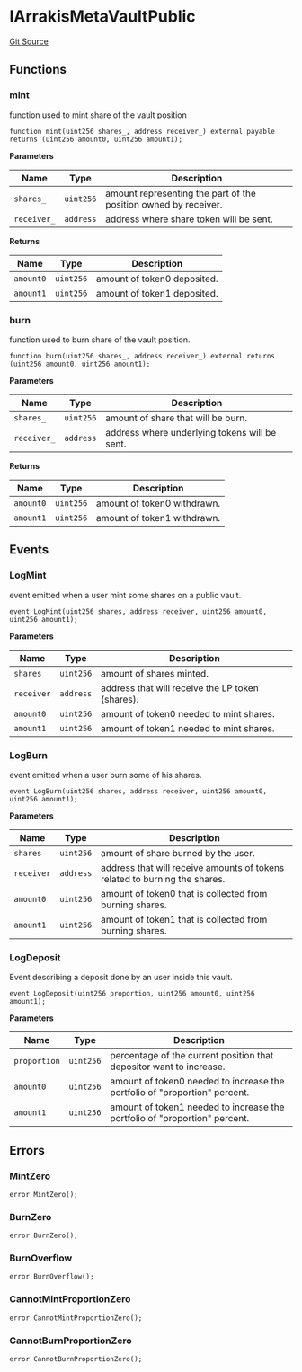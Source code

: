 # IArrakisMetaVaultPublic
[Git Source](https://github.com/ArrakisFinance/arrakis-modular/blob/9091a6ee814f061039fd7b968feddb93bbdf1110/src/interfaces/IArrakisMetaVaultPublic.sol)


## Functions
### mint

function used to mint share of the vault position


```solidity
function mint(uint256 shares_, address receiver_) external payable returns (uint256 amount0, uint256 amount1);
```
**Parameters**

|Name|Type|Description|
|----|----|-----------|
|`shares_`|`uint256`|amount representing the part of the position owned by receiver.|
|`receiver_`|`address`|address where share token will be sent.|

**Returns**

|Name|Type|Description|
|----|----|-----------|
|`amount0`|`uint256`|amount of token0 deposited.|
|`amount1`|`uint256`|amount of token1 deposited.|


### burn

function used to burn share of the vault position.


```solidity
function burn(uint256 shares_, address receiver_) external returns (uint256 amount0, uint256 amount1);
```
**Parameters**

|Name|Type|Description|
|----|----|-----------|
|`shares_`|`uint256`|amount of share that will be burn.|
|`receiver_`|`address`|address where underlying tokens will be sent.|

**Returns**

|Name|Type|Description|
|----|----|-----------|
|`amount0`|`uint256`|amount of token0 withdrawn.|
|`amount1`|`uint256`|amount of token1 withdrawn.|


## Events
### LogMint
event emitted when a user mint some shares on a public vault.


```solidity
event LogMint(uint256 shares, address receiver, uint256 amount0, uint256 amount1);
```

**Parameters**

|Name|Type|Description|
|----|----|-----------|
|`shares`|`uint256`|amount of shares minted.|
|`receiver`|`address`|address that will receive the LP token (shares).|
|`amount0`|`uint256`|amount of token0 needed to mint shares.|
|`amount1`|`uint256`|amount of token1 needed to mint shares.|

### LogBurn
event emitted when a user burn some of his shares.


```solidity
event LogBurn(uint256 shares, address receiver, uint256 amount0, uint256 amount1);
```

**Parameters**

|Name|Type|Description|
|----|----|-----------|
|`shares`|`uint256`|amount of share burned by the user.|
|`receiver`|`address`|address that will receive amounts of tokens related to burning the shares.|
|`amount0`|`uint256`|amount of token0 that is collected from burning shares.|
|`amount1`|`uint256`|amount of token1 that is collected from burning shares.|

### LogDeposit
Event describing a deposit done by an user inside this vault.


```solidity
event LogDeposit(uint256 proportion, uint256 amount0, uint256 amount1);
```

**Parameters**

|Name|Type|Description|
|----|----|-----------|
|`proportion`|`uint256`|percentage of the current position that depositor want to increase.|
|`amount0`|`uint256`|amount of token0 needed to increase the portfolio of "proportion" percent.|
|`amount1`|`uint256`|amount of token1 needed to increase the portfolio of "proportion" percent.|

## Errors
### MintZero

```solidity
error MintZero();
```

### BurnZero

```solidity
error BurnZero();
```

### BurnOverflow

```solidity
error BurnOverflow();
```

### CannotMintProportionZero

```solidity
error CannotMintProportionZero();
```

### CannotBurnProportionZero

```solidity
error CannotBurnProportionZero();
```

